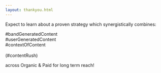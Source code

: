 ```yaml
---
layout: thankyou.html
---
```


<div class="ui vertical stripe segment vertical-segment-grey-color">
  <div class="ui center aligned text container">
  <div class="ui center aligned header">
          Expect to learn about a proven strategy which synergistically combines:
  </div>
  <p>#bandGeneratedContent
      <br>#userGeneratedContent
      <br>#contextOfContent
      <br>
      <br>(#contentRush)

  </p>
  <div class="ui center aligned header">
      across Organic &amp; Paid for long term reach!
  </div>
</div>
</div>

